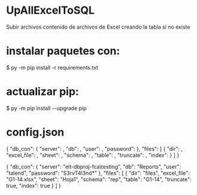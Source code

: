 # UpAllExcelToSQL
Subir archivos contenido de archivos de Excel creando la tabla si no existe

# instalar paquetes con:
$ py -m pip install -r requirements.txt 

# actualizar pip:
$ py -m pip install --upgrade pip

# config.json

{
	"db_con": {
		"server": ,
		"db": ,
		"user": ,
		"password": 
	},
	"files": [
		{
			"dir": ,
			"excel_file": ,
			"sheet": ,
			"schema": ,
			"table": ,
			"truncate": ,
			"index": 
		}
	]
}


{
	"db_con": {
		"server": "elt-dbproj-fca\\testing",
		"db": "Reports",
		"user": "talend",
		"password": "S3rvT4l3nd*"
	},
	"files": [
		{
			"dir": "files",
			"excel_file": "G1-14.xlsx",
			"sheet": "Hoja1",
			"schema": "rep",
			"table": "G1-14",
			"truncate": true,
			"index": true
		}
	]
}
